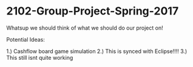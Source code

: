 # 2102-Group-Project-Spring-2017
Whatsup we should think of what we should do our project on!

Potential Ideas:

1.) Cashflow board game simulation
2.) This is synced with Eclipse!!!!
3.) This still isnt quite working